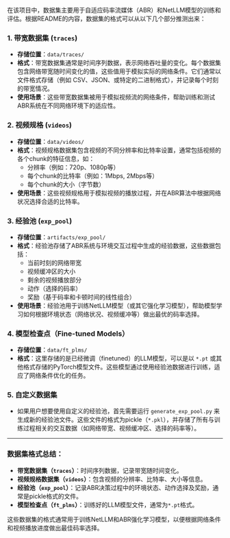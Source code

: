 在该项目中，数据集主要用于自适应码率流媒体（ABR）和NetLLM模型的训练和评估。根据README的内容，数据集的格式可以从以下几个部分推测出来：

### 1. **带宽数据集 (`traces`)**
   - **存储位置**：`data/traces/`
   - **格式**：带宽数据集通常是时间序列数据，表示网络吞吐量的变化。每个数据集包含网络带宽随时间变化的值，这些值用于模拟实际的网络条件。它们通常以文件格式存储（例如 CSV、JSON、或特定的二进制格式），并记录每个时刻的带宽情况。
   - **使用场景**：这些带宽数据集被用于模拟视频流的网络条件，帮助训练和测试ABR系统在不同网络环境下的适应性。

### 2. **视频规格 (`videos`)**
   - **存储位置**：`data/videos/`
   - **格式**：视频规格数据集包含视频的不同分辨率和比特率设置，通常包括视频的各个chunk的特征信息，如：
     - 分辨率（例如：720p、1080p等）
     - 每个chunk的比特率（例如：1Mbps, 2Mbps等）
     - 每个chunk的大小（字节数）
   - **使用场景**：这些视频规格用于模拟视频的播放过程，并在ABR算法中根据网络状况选择合适的比特率。

### 3. **经验池 (`exp_pool`)**
   - **存储位置**：`artifacts/exp_pool/`
   - **格式**：经验池存储了ABR系统与环境交互过程中生成的经验数据，这些数据包括：
     - 当前时刻的网络带宽
     - 视频缓冲区的大小
     - 剩余的视频播放部分
     - 动作（选择的码率）
     - 奖励（基于码率和卡顿时间的线性组合）
   - **使用场景**：经验池用于训练NetLLM模型（或其它强化学习模型），帮助模型学习如何根据环境状态（网络状况、视频缓冲等）做出最优的码率选择。

### 4. **模型检查点（Fine-tuned Models）**
   - **存储位置**：`data/ft_plms/`
   - **格式**：这里存储的是已经微调（finetuned）的LLM模型，可以是以 `*.pt` 或其他格式存储的PyTorch模型文件。这些模型通过使用经验池数据进行训练，适应了网络条件优化的任务。

### 5. **自定义数据集**
   - 如果用户想要使用自定义的经验池，首先需要运行 `generate_exp_pool.py` 来生成新的经验池文件。这些文件的格式为pickle（`*.pkl`），并存储了所有与训练过程相关的交互数据（如网络带宽、视频缓冲区、选择的码率等）。

---

### 数据集格式总结：
- **带宽数据集（`traces`）**：时间序列数据，记录带宽随时间变化。
- **视频规格数据集（`videos`）**：包含视频的分辨率、比特率、大小等信息。
- **经验池（`exp_pool`）**：记录ABR决策过程中的环境状态、动作选择及奖励，通常是pickle格式的文件。
- **模型检查点（`ft_plms`）**：训练好的LLM模型文件，通常为`*.pt`格式。

这些数据集的格式通常用于训练NetLLM和ABR强化学习模型，以便根据网络条件和视频播放进度做出最佳码率选择。